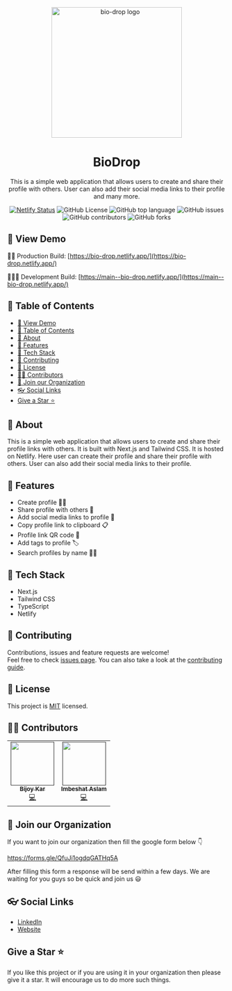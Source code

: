 <div align="center">
<img src="https://github.com/TechStarHub/bio-drop/assets/85790967/7ac7b6ca-dd26-4f3a-9b32-a59defd5f404" align="center" width="300px" alt="bio-drop logo">
</div>

<h1 align="center"> BioDrop </h1>
<p align="center">
    This is a simple web application that allows users to create and share their profile with others. User can also add their social media links to their profile and many more.
</p>

<div align="center">

[![Netlify Status](https://api.netlify.com/api/v1/badges/b26d588e-934b-464c-868b-0f289cfa4756/deploy-status)](https://app.netlify.com/sites/bio-drop/deploys)
![GitHub License](https://img.shields.io/github/license/TechStarHub/bio-drop?logo=googledocs&logoColor=%23ffffff&color=%23C21292)
![GitHub top language](https://img.shields.io/github/languages/top/TechStarHub/bio-drop?logo=typescript&logoColor=%23ffffff)
![GitHub issues](https://img.shields.io/github/issues/TechStarHub/bio-drop?color=%237071E8)
![GitHub contributors](https://img.shields.io/github/contributors/TechStarHub/bio-drop?color=%232D9596)
![GitHub forks](https://img.shields.io/github/forks/TechStarHub/bio-drop?style=social&color=%23FFB534)

</div>

## 👀 View Demo

🛒🚀 Production Build: [https://bio-drop.netlify.app/](https://bio-drop.netlify.app/)

👨‍🏭🚀 Development Build: [https://main--bio-drop.netlify.app/](https://main--bio-drop.netlify.app/)

## 📌 Table of Contents

- [👀 View Demo](#-view-demo)
- [📌 Table of Contents](#-table-of-contents)
- [📝 About](#-about)
- [🎇 Features](#-features)
- [🤿 Tech Stack](#-tech-stack)
- [🤝 Contributing](#-contributing)
- [📜 License](#-license)
- [👨‍💻 Contributors](#-contributors)
- [🏫 Join our Organization](#-join-our-organization)
- [👓 Social Links](#-social-links)
- [Give a Star ⭐️](#give-a-star-️)

## 📝 About

This is a simple web application that allows users to create and share their profile links with others. It is built with Next.js and Tailwind CSS. It is hosted on Netlify. Here user can create their profile and share their profile with others. User can also add their social media links to their profile.

## 🎇 Features

- Create profile 🧙‍♂️
- Share profile with others 🤝
- Add social media links to profile 📱
- Copy profile link to clipboard 📋
- Profile link QR code 📲
- Add tags to profile 🏷️
- Search profiles by name 🕵️‍♂️

## 🤿 Tech Stack

- Next.js
- Tailwind CSS
- TypeScript
- Netlify

## 🤝 Contributing

Contributions, issues and feature requests are welcome!<br />Feel free to check [issues page](https://github.com/TechStarHub/bio-drop/issues). You can also take a look at the [contributing guide](./CONTRIBUTING.md).

## 📜 License

This project is [MIT](./LICENSE) licensed.

## 👨‍💻 Contributors

<table>
    <tr>
        <td align="center"><a href=""><img src="https://avatars.githubusercontent.com/u/85790967?v=4" width="100px;" alt=""/><br /><sub><b>Bijoy Kar</b></sub></a><br /><a href="" title="Code">💻</a></td>
        <td align="center"><a href=""><img src="https://avatars.githubusercontent.com/u/48837703?v=4" width="100px;" alt=""/><br /><sub><b>Imbeshat Aslam</b></sub></a><br /><a href="https://github.com/imbeshat" title="Code">💻</a></td>
    </tr>
</table>

## 🏫 Join our Organization

If you want to join our organization then fill the google form below 👇

https://forms.gle/QfuJi1ogdqGATHq5A

After filling this form a response will be send within a few days.
We are waiting for you guys so be quick and join us 😃

## 👓 Social Links

- [LinkedIn](https://www.linkedin.com/company/techstarhub)
- [Website](https://techstarhubweb.netlify.app/)

## Give a Star ⭐️

If you like this project or if you are using it in your organization then please give it a star. It will encourage us to do more such things.

